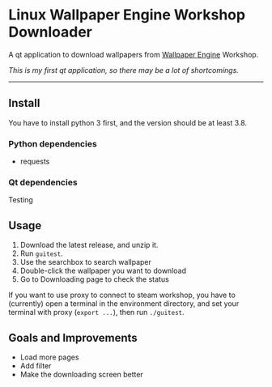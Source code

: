 # Linux Wallpaper Engine Workshop Downloader
A qt application to download wallpapers from [Wallpaper Engine](https://store.steampowered.com/app/431960/Wallpaper_Engine) Workshop.

*This is my first qt application, so there may be a lot of shortcomings.*

---

## Install

You have to install python 3 first, and the version should be at least 3.8.

### Python dependencies

- requests

### Qt dependencies

Testing

## Usage

1. Download the latest release, and unzip it.
2. Run `guitest`.
3. Use the searchbox to search wallpaper
4. Double-click the wallpaper you want to download
5. Go to Downloading page to check the status

If you want to use proxy to connect to steam workshop, you have to (currently) open a terminal in the environment directory, and set your terminal with proxy (`export ...`), then run `./guitest`.

## Goals and Improvements

- Load more pages
- Add filter
- Make the downloading screen better
